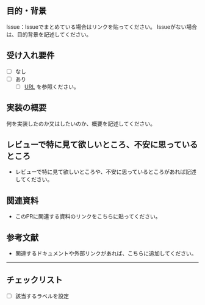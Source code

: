 ## 目的・背景
Issue：Issueでまとめている場合はリンクを貼ってください。
Issueがない場合は、目的背景を記述してください。

## 受け入れ要件
- [ ] なし
- [ ] あり
  - [ ] [URL](URL) を参照ください。

## 実装の概要
何を実装したのか又はしたいのか、概要を記述してください。

## レビューで特に見て欲しいところ、不安に思っているところ
- レビューで特に見て欲しいところや、不安に思っているところがあれば記述してください。

## 関連資料
- このPRに関連する資料のリンクをこちらに貼ってください。

## 参考文献
- 関連するドキュメントや外部リンクがあれば、こちらに追加してください。

---

## チェックリスト
- [ ] 該当するラベルを設定
